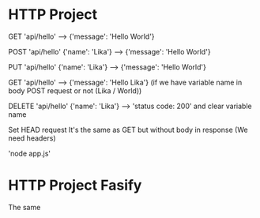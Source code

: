 # HTTP Project

GET
'api/hello' --> {'message': 'Hello World'}

POST
'api/hello' {'name': 'Lika'} --> {'message': 'Hello World'}

PUT
'api/hello' {'name': 'Lika'} --> {'message': 'Hello World'}

GET
'api/hello' --> {'message': 'Hello Lika'}
(if we have variable name in body POST request or not (Lika / World))

DELETE
'api/hello' {'name': 'Lika'} --> 'status code: 200'
and clear variable name

Set HEAD request
It's the same as GET but without body in response
(We need headers)

'node app.js'

# HTTP Project Fasify

The same